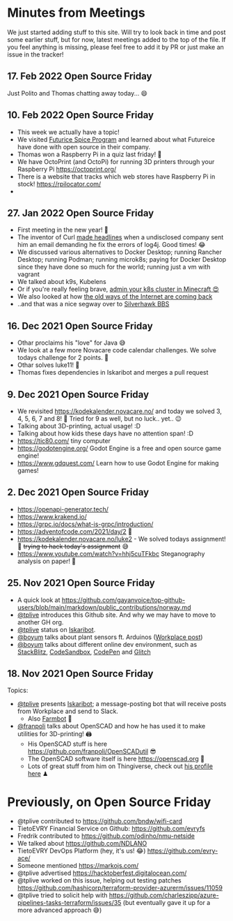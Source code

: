 # Minutes from Meetings

We just started adding stuff to this site. Will try to look back in time and post some earlier stuff, but for now, latest meetings added to the top of the file. 
If you feel anything is missing, please feel free to add it by PR or just make an issue in the tracker! 

## 17. Feb 2022 Open Source Friday
Just Polito and Thomas chatting away today... 😄

## 10. Feb 2022 Open Source Friday
* This week we actually have a topic!
* We visited [Futurice Spice Program](https://spiceprogram.org/) and learned about what Futureice have done with open source in their company.
* Thomas won a Raspberry Pi in a quiz last friday! 🥳
* We have OctoPrint (and OctoPi) for running 3D printers through your Raspberry Pi https://octoprint.org/
* There is a website that tracks which web stores have Raspberry Pi in stock! https://rpilocator.com/ 
*  

## 27. Jan 2022 Open Source Friday
* First meeting in the new year! 🥳
* The inventor of Curl [made headlines](https://daniel.haxx.se/blog/2022/01/24/logj4-security-inquiry-response-required/) when a undisclosed company sent him an email demanding he fix the errors of log4j. Good times! 😂
* We discussed various alternatives to Docker Desktop; running Rancher Desktop; running Podman; running microk8s; paying for Docker Desktop since they have done so much for the world; running just a vm with vagrant
* We talked about k9s, Kubelens
* Or if you're really feeling brave, [admin your k8s cluster in Minecraft 😍](https://github.com/erjadi/kubecraftadmin)
* We also looked at how [the old ways of the Internet are coming back](https://cheapskatesguide.org/articles/old-internet-coming-back.html)
* ..and that was a nice segway over to [Silverhawk BBS](http://www.silverhawk.no/)

## 16. Dec 2021 Open Source Friday
* Othar proclaims his "love" for Java 😅
* We look at a few more Novacare code calendar challenges. We solve todays challenge for 2 points. 🥳
* Othar solves luke11! 🥳
* Thomas fixes dependencies in Iskaribot and merges a pull request

## 9. Dec 2021 Open Source Friday
* We revisited https://kodekalender.novacare.no/ and today we solved 3, 4, 5, 6, 7 and 8! 🥳 Tried for 9 as well, but no luck.. yet.. 😉
* Talking about 3D-printing, actual usage! :D
* Talking about how kids these days have no attention span! :D
* https://tic80.com/ tiny computer
* https://godotengine.org/ Godot Engine is a free and open source game engine!
* https://www.gdquest.com/ Learn how to use Godot Engine for making games!

## 2. Dec 2021 Open Source Friday
* https://openapi-generator.tech/
* https://www.krakend.io/
* https://grpc.io/docs/what-is-grpc/introduction/
* https://adventofcode.com/2021/day/2 🎄
* https://kodekalender.novacare.no/luke2 - We solved todays assignment! 🥳 ~~trying to hack today's assignment~~ 😅
* https://www.youtube.com/watch?v=hhj5cuTFkbc Steganography analysis on paper! 🤩


## 25. Nov 2021 Open Source Friday

* A quick look at https://github.com/gayanvoice/top-github-users/blob/main/markdown/public_contributions/norway.md
* [@tplive](https://github.com/tplive) introduces this Github site. And why we may have to move to another GH org.
* [@tplive](https://github.com/tplive) status on [Iskaribot](https://github.com/evry-ace/iskaribot/).
* [@boyum](https://github.com/boyum) talks about plant sensors ft. Arduinos ([Workplace post](https://tietoevry.workplace.com/groups/633743477436593/permalink/1063852921092311/))
* [@boyum](https://github.com/boyum) talks about different online dev environment, such as [StackBlitz](https://stackblitz.com/), [CodeSandbox](https://codesandbox.io/), [CodePen](http://codepen.io/) and [Glitch](https://glitch.com/)


## 18. Nov 2021 Open Source Friday

Topics:

* [@tplive](https://github.com/tplive) presents [Iskaribot](https://github.com/evry-ace/iskaribot/); a message-posting bot that will receive posts from Workplace and send to Slack. 
  * Also [Farmbot](https://farm.bot) 🤩
* [@franpoli](https://github.com/franpoli) talks about OpenSCAD and how he has used it to make utilities for 3D-printing! 🖨
  * His OpenSCAD stuff is here https://github.com/franpoli/OpenSCADutil 😎
  * The OpenSCAD software itself is here https://openscad.org  🧊
  * Lots of great stuff from him on Thingiverse, check out [his profile here](https://www.thingiverse.com/franpoli/designs) ♟
 
 
 
 
 

# Previously, on Open Source Friday

* @tplive contributed to https://github.com/bndw/wifi-card 
* TietoEVRY Financial Service on Github: https://github.com/evryfs 
* Fredrik contributed to https://github.com/odinho/nmu-netside 
* We talked about https://github.com/NDLANO 
* TietoEVRY DevOps Platform (hey, it's us! 😂) https://github.com/evry-ace/
* Someone mentioned https://markojs.com/
* @tplive advertised https://hacktoberfest.digitalocean.com/ 
* @tplive worked on this issue, helping out testing patches https://github.com/hashicorp/terraform-provider-azurerm/issues/11059 
* @tplive tried to solicit help with https://github.com/charleszipp/azure-pipelines-tasks-terraform/issues/35 (but eventually gave it up for a more advanced approach 😅)
